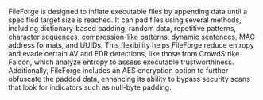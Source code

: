 FileForge is designed to inflate executable files by appending data until a specified target size is reached. It can pad files using several methods, including dictionary-based padding, random data, repetitive patterns, character sequences, compression-like patterns, dynamic sentences, MAC address formats, and UUIDs. This flexibility helps FileForge reduce entropy and evade certain AV and EDR detections, like those from CrowdStrike Falcon, which analyze entropy to assess executable trustworthiness. Additionally, FileForge includes an AES encryption option to further obfuscate the padded data, enhancing its ability to bypass security scans that look for indicators such as null-byte padding.
